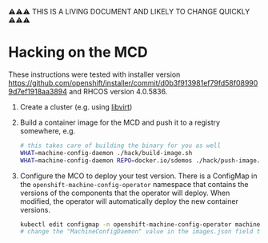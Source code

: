 ⚠⚠⚠ THIS IS A LIVING DOCUMENT AND LIKELY TO CHANGE QUICKLY ⚠⚠⚠

# Hacking on the MCD

These instructions were tested with installer version https://github.com/openshift/installer/commit/d0b3f913981ef79fd58f089909d7ef1918aa3894 and RHCOS version 4.0.5836.

1. Create a cluster (e.g. using [libvirt](https://github.com/openshift/installer/blob/d0b3f913981ef79fd58f089909d7ef1918aa3894/Documentation/dev/libvirt-howto.md))
2. Build a container image for the MCD and push it to a registry somewhere, e.g.

   ```sh
   # this takes care of building the binary for you as well
   WHAT=machine-config-daemon ./hack/build-image.sh
   WHAT=machine-config-daemon REPO=docker.io/sdemos ./hack/push-image.sh
   ```

3. Configure the MCO to deploy your test version. There is a ConfigMap in the
   `openshift-machine-config-operator` namespace that contains the versions of
   the components that the operator will deploy. When modified, the operator
   will automatically deploy the new container versions.

   ```sh
   kubectl edit configmap -n openshift-machine-config-operator machine-config-operator-images
   # change the "MachineConfigDaemon" value in the images.json field to your container image, e.g. "docker.io/sdemos/origin-machine-config-daemon:latest" for the previous example
   ```
